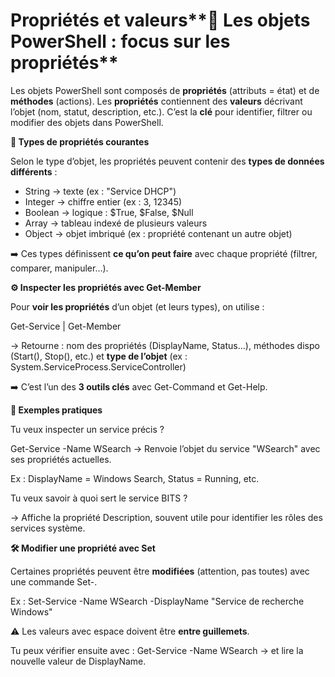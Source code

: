 # Propriétés et valeurs**🧱 Les objets PowerShell : focus sur les propriétés**

Les objets PowerShell sont composés de **propriétés** (attributs = état) et de **méthodes** (actions). Les **propriétés** contiennent des **valeurs** décrivant l’objet (nom, statut, description, etc.). C’est la **clé** pour identifier, filtrer ou modifier des objets dans PowerShell.



**🔎 Types de propriétés courantes**

Selon le type d’objet, les propriétés peuvent contenir des **types de données différents** :

- String → texte (ex : "Service DHCP")
- Integer → chiffre entier (ex : 3, 12345)
- Boolean → logique : $True, $False, $Null
- Array → tableau indexé de plusieurs valeurs
- Object → objet imbriqué (ex : propriété contenant un autre objet)

➡️ Ces types définissent **ce qu’on peut faire** avec chaque propriété (filtrer, comparer, manipuler…).



**⚙️ Inspecter les propriétés avec Get-Member**

Pour **voir les propriétés** d’un objet (et leurs types), on utilise :

Get-Service | Get-Member

→ Retourne : nom des propriétés (DisplayName, Status...), méthodes dispo (Start(), Stop(), etc.) et **type de l’objet** (ex : System.ServiceProcess.ServiceController)

➡️ C’est l’un des **3 outils clés** avec Get-Command et Get-Help.



**🧪 Exemples pratiques**

Tu veux inspecter un service précis ?

Get-Service -Name WSearch → Renvoie l’objet du service "WSearch" avec ses propriétés actuelles.

Ex : DisplayName = Windows Search, Status = Running, etc.

Tu veux savoir à quoi sert le service BITS ?

→ Affiche la propriété Description, souvent utile pour identifier les rôles des services système.



**🛠 Modifier une propriété avec Set**

Certaines propriétés peuvent être **modifiées** (attention, pas toutes) avec une commande Set-.

Ex : Set-Service -Name WSearch -DisplayName "Service de recherche Windows"

⚠️ Les valeurs avec espace doivent être **entre guillemets**.

Tu peux vérifier ensuite avec : Get-Service -Name WSearch → et lire la nouvelle valeur de DisplayName.
